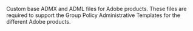 Custom base ADMX and ADML files for Adobe products.  These files are required to support the Group Policy Administrative Templates for the different Adobe products.